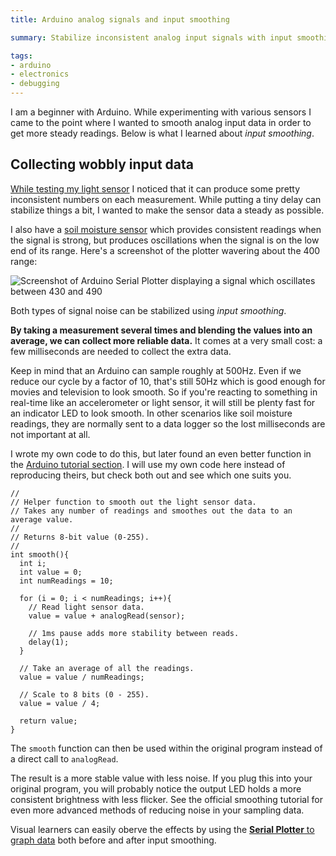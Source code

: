 ```yaml
---
title: Arduino analog signals and input smoothing

summary: Stabilize inconsistent analog input signals with input smoothing. Some basic math operations help us collect more reliable data.

tags:
- arduino
- electronics
- debugging
---
```


I am a beginner with Arduino. While experimenting with various sensors I came to the point where I wanted to smooth analog input data in order to get more steady readings. Below is what I learned about _input smoothing_.

## Collecting wobbly input data

[While testing my light sensor](/blog/lilypad-arduino-light-sensor-pulse-width-modulation/) I noticed that it can produce some pretty inconsistent numbers on each measurement. While putting a tiny delay can stabilize things a bit, I wanted to make the sensor data a steady as possible.

I also have a [soil moisture sensor](/blog/arduino-soil-moisture-sensor/) which provides consistent readings when the signal is strong, but produces oscillations when the signal is on the low end of its range. Here's a screenshot of the plotter wavering about the 400 range:

<img src="{{ site.img-host }}/img/arduino-soil-moisture-sensor-oscillation.png" alt="Screenshot of Arduino Serial Plotter displaying a signal which oscillates between 430 and 490">

Both types of signal noise can be stabilized using _input smoothing_.

**By taking a measurement several times and blending the values into an average, we can collect more reliable data.** It comes at a very small cost: a few milliseconds are needed to collect the extra data.

Keep in mind that an Arduino can sample roughly at 500Hz. Even if we reduce our cycle by a factor of 10, that's still 50Hz which is good enough for movies and television to look smooth. So if you're reacting to something in real-time like an accelerometer or light sensor, it will still be plenty fast for an indicator LED to look smooth. In other scenarios like soil moisture readings, they are normally sent to a data logger so the lost milliseconds are not important at all.

I wrote my own code to do this, but later found an even better function in the [Arduino tutorial section](https://www.arduino.cc/en/Tutorial/Smoothing). I will use my own code here instead of reproducing theirs, but check both out and see which one suits you.

```clike
//
// Helper function to smooth out the light sensor data.
// Takes any number of readings and smoothes out the data to an average value.
//
// Returns 8-bit value (0-255).
//
int smooth(){
  int i;
  int value = 0;
  int numReadings = 10;

  for (i = 0; i < numReadings; i++){
    // Read light sensor data.
    value = value + analogRead(sensor);

    // 1ms pause adds more stability between reads.
    delay(1);
  }

  // Take an average of all the readings.
  value = value / numReadings;

  // Scale to 8 bits (0 - 255).
  value = value / 4;

  return value;
}
```

The `smooth` function can then be used within the original program instead of a direct call to `analogRead`.

The result is a more stable value with less noise. If you plug this into your original program, you will probably notice the output LED holds a more consistent brightness with less flicker. See the official smoothing tutorial for even more advanced methods of reducing noise in your sampling data.

Visual learners can easily oberve the effects by using the [**Serial Plotter** to graph data](/blog/arduino-serial-plotter-debugging/) both before and after input smoothing. 
